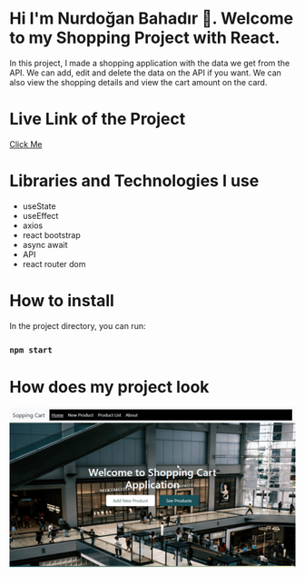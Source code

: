 # Hi I'm Nurdoğan Bahadır 👋. Welcome to my Shopping Project with React.

In this project, I made a shopping application with the data we get from the API. We can add, edit and delete the data on the API if you want. We can also view the shopping details and view the cart amount on the card.

# Live Link of the Project

[Click Me](https://shopping-app-nurdoganbahadir.netlify.app)

# Libraries and Technologies I use

- useState
- useEffect
- axios
- react bootstrap
- async await
- API
- react router dom

# How to install

In the project directory, you can run:

### `npm start`







# How does my project look



![Shopping App](./shopping.gif)

